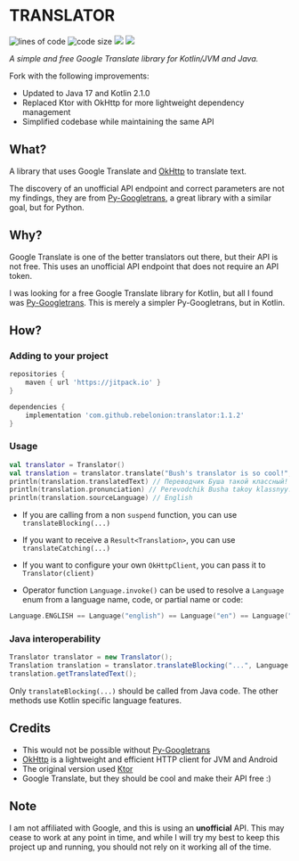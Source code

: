 # TRANSLATOR

<img src="https://sloc.xyz/github/rebelonion/translator" alt="lines of code"/> <img src="https://img.shields.io/github/languages/code-size/rebelonion/translator" alt="code size"/> [![](https://jitpack.io/v/rebelonion/translator.svg)](https://jitpack.io/#rebelonion/translator) [![](https://jitpack.io/v/rebelonion/translator/month.svg)](https://jitpack.io/#rebelonion/translator)<br> 

*A simple and free Google Translate library for Kotlin/JVM and Java.*

Fork with the following improvements:
- Updated to Java 17 and Kotlin 2.1.0
- Replaced Ktor with OkHttp for more lightweight dependency management
- Simplified codebase while maintaining the same API

## What?
A library that uses Google Translate and [OkHttp](https://square.github.io/okhttp/) to translate text.

The discovery of an unofficial API endpoint and correct parameters are not my findings, they are from [Py-Googletrans](https://github.com/ssut/py-googletrans), a great library with a similar goal, but for Python.
## Why?
Google Translate is one of the better translators out there, but their API is not free. This uses an unofficial API endpoint that does not require an API token.

I was looking for a free Google Translate library for Kotlin, but all I found was [Py-Googletrans](https://github.com/ssut/py-googletrans). This is merely a simpler Py-Googletrans, but in Kotlin.
## How?
### Adding to your project
```groovy
repositories {
    maven { url 'https://jitpack.io' }
}
```
```groovy
dependencies {
    implementation 'com.github.rebelonion:translator:1.1.2'
}
```
### Usage
```kotlin
val translator = Translator()
val translation = translator.translate("Bush's translator is so cool!", Language.RUSSIAN, Language.AUTO)
println(translation.translatedText) // Переводчик Буша такой классный!
println(translation.pronunciation) // Perevodchik Busha takoy klassnyy!
println(translation.sourceLanguage) // English
```
- If you are calling from a non `suspend` function, you can use `translateBlocking(...)`
- If you want to receive a `Result<Translation>`, you can use `translateCatching(...)`
- If you want to configure your own `OkHttpClient`, you can pass it to `Translator(client)`


- Operator function `Language.invoke()` can be used to resolve a `Language` enum from a language name, code, or partial name or code:
```kotlin
Language.ENGLISH == Language("english") == Language("en") == Language("eng")
```
### Java interoperability
```java
Translator translator = new Translator();
Translation translation = translator.translateBlocking("...", Language.Companion.INSTANCE.invoke("spanish"));
translation.getTranslatedText();
```
Only `translateBlocking(...)` should be called from Java code. The other methods use Kotlin specific language features.

## Credits
- This would not be possible without [Py-Googletrans](https://github.com/ssut/py-googletrans)
- [OkHttp](https://square.github.io/okhttp/) is a lightweight and efficient HTTP client for JVM and Android
- The original version used [Ktor](https://github.com/ktorio/ktor)
- Google Translate, but they should be cool and make their API free :)

## Note
I am not affiliated with Google, and this is using an **unofficial** API. This may cease to work at any point in time, and while I will try my best to keep this project up and running, you should not rely on it working all of the time.

